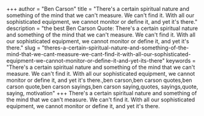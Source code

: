 +++
author = "Ben Carson"
title = "There's a certain spiritual nature and something of the mind that we can't measure. We can't find it. With all our sophisticated equipment, we cannot monitor or define it, and yet it's there."
description = "the best Ben Carson Quote: There's a certain spiritual nature and something of the mind that we can't measure. We can't find it. With all our sophisticated equipment, we cannot monitor or define it, and yet it's there."
slug = "theres-a-certain-spiritual-nature-and-something-of-the-mind-that-we-cant-measure-we-cant-find-it-with-all-our-sophisticated-equipment-we-cannot-monitor-or-define-it-and-yet-its-there"
keywords = "There's a certain spiritual nature and something of the mind that we can't measure. We can't find it. With all our sophisticated equipment, we cannot monitor or define it, and yet it's there.,ben carson,ben carson quotes,ben carson quote,ben carson sayings,ben carson saying,quotes, sayings,quote, saying, motivation"
+++
There's a certain spiritual nature and something of the mind that we can't measure. We can't find it. With all our sophisticated equipment, we cannot monitor or define it, and yet it's there.
